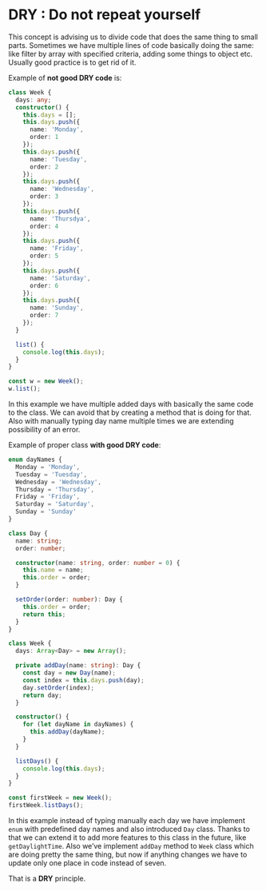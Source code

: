 # DRY : Do not repeat yourself

This concept is advising us to divide code that does the same thing to small parts.
Sometimes we have multiple lines of code basically doing the same: like filter by array with specified criteria, adding some things to object etc.
Usually good practice is to get rid of it.

Example of **not good DRY code** is:

```ts
class Week {
  days: any;
  constructor() {
    this.days = [];
    this.days.push({
      name: 'Monday',
      order: 1
    });
    this.days.push({
      name: 'Tuesday',
      order: 2
    });
    this.days.push({
      name: 'Wednesday',
      order: 3
    });
    this.days.push({
      name: 'Thursdya',
      order: 4
    });
    this.days.push({
      name: 'Friday',
      order: 5
    });
    this.days.push({
      name: 'Saturday',
      order: 6
    });
    this.days.push({
      name: 'Sunday',
      order: 7
    });
  }

  list() {
    console.log(this.days);
  }
}

const w = new Week();
w.list();
```

In this example we have multiple added days with basically the same code to the class. We can avoid that by creating a method that is doing for that. Also with manually typing day name multiple times we are extending possibility of an error.

Example of proper class **with good DRY code**:

```ts
enum dayNames {
  Monday = 'Monday',
  Tuesday = 'Tuesday',
  Wednesday = 'Wednesday',
  Thursday = 'Thursday',
  Friday = 'Friday',
  Saturday = 'Saturday',
  Sunday = 'Sunday'
}

class Day {
  name: string;
  order: number;

  constructor(name: string, order: number = 0) {
    this.name = name;
    this.order = order;
  }

  setOrder(order: number): Day {
    this.order = order;
    return this;
  }
}

class Week {
  days: Array<Day> = new Array();

  private addDay(name: string): Day {
    const day = new Day(name);
    const index = this.days.push(day);
    day.setOrder(index);
    return day;
  }

  constructor() {
    for (let dayName in dayNames) {
      this.addDay(dayName);
    }
  }

  listDays() {
    console.log(this.days);
  }
}

const firstWeek = new Week();
firstWeek.listDays();
```

In this example instead of typing manually each day we have implement `enum` with predefined day names and also introduced `Day` class. Thanks to that we can extend it to add more features to this class in the future, like `getDaylightTime`. Also we’ve implement `addDay` method to `Week` class which are doing pretty the same thing, but now if anything changes we have to update only one place in code instead of seven.

That is a **DRY** principle.
